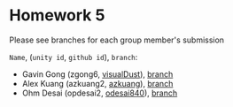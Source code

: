 # Homework 5

Please see branches for each group member's submission

`Name`, (`unity id`, `github id`), `branch`:
- Gavin Gong (zgong6, [visualDust](https://github.com/visualDust)), [branch](https://github.com/csc510g12/hw5/tree/zgong6)
- Alex Kuang (azkuang2, [azkuang](https://github.com/azkuang)), [branch](https://github.com/csc510g12/hw5/tree/azkuang2)
- Ohm Desai (opdesai2, [odesai840](https://github.com/odesai840)), [branch](https://github.com/csc510g12/hw5/tree/opdesai2)
